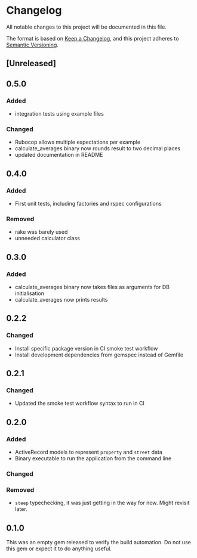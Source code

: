 # Changelog

All notable changes to this project will be documented in this file.

The format is based on [Keep a Changelog](https://keepachangelog.com/en/1.1.0/), and this project adheres to [Semantic Versioning](https://semver.org/spec/v2.0.0.html).

## [Unreleased]

## 0.5.0

### Added
- integration tests using example files

### Changed
- Rubocop allows multiple expectations per example
- calculate_averages binary now rounds result to two decimal places
- updated documentation in README

## 0.4.0

### Added
- First unit tests, including factories and rspec configurations

### Removed
- rake was barely used
- unneeded calculator class

## 0.3.0

### Added
- calculate_averages binary now takes files as arguments for DB initialisation
- calculate_averages now prints results

## 0.2.2

### Changed
- Install specific package version in CI smoke test workflow
- Install development dependencies from gemspec instead of Gemfile

## 0.2.1

### Changed
- Updated the smoke test workflow syntax to run in CI

## 0.2.0

### Added
- ActiveRecord models to represent `property` and `street` data
- Binary executable to run the application from the command line

### Changed

### Removed
- `steep` typechecking, it was just getting in the way for now. Might revisit later.

## 0.1.0

This was an empty gem released to verify the build automation. Do not use this gem or expect it to do anything useful.
